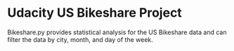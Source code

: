 # Udacity US Bikeshare Project
 Bikeshare.py provides statistical analysis for the US Bikeshare data and can filter the data by city, month, and day of the week.